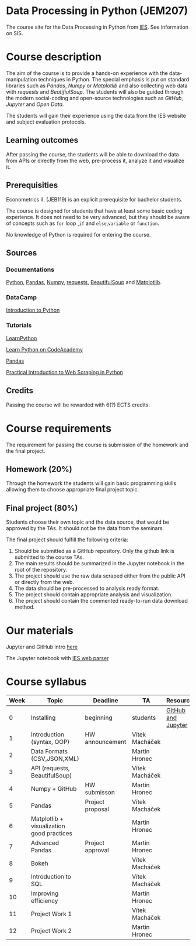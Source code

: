 # Data Processing in Python (JEM207)
The course site for the Data Processing in Python from [IES](http://ies.fsv.cuni.cz/). See information on SIS.

# Course description
The aim of the course is to provide a hands-on experience with the data-manipulation techniques in Python. The special emphasis is put on standard libraries such as *Pandas*, *Numpy* or *Matplotlib* and also collecting web data with *requests* and *BeatifiulSoup*. The students will also be guided through the modern social-coding and open-source technologies such as *GitHub*, *Jupyter* and *Open Data*.

The students will gain their experience using the data from the IES website and subject evaluation protocols.

## Learning outcomes
After passing the course, the students will be able to download the data from APIs or directly from the web, pre-process it, analyze it and visualize it.

## Prerequisities
Econometrics II. (JEB119) is an explicit prerequisite for bachelor students.

The course is designed for students that have at least some basic coding experience. It does not need to be very advanced, but they should be aware of concepts such as ` for ` loop ,`if` and `else`,`variable` or `function`.

No knowledge of Python is required for entering the course.

## Sources
### Documentations
[Python](https://docs.python.org/3/), [Pandas](https://pandas.pydata.org/pandas-docs/stable/), [Numpy](https://docs.scipy.org/doc/), [requests](http://docs.python-requests.org/en/master/), [BeautifulSoup](https://www.crummy.com/software/BeautifulSoup/bs4/doc/) and [Matplotlib](https://matplotlib.org/).

### DataCamp
[Introduction to Python](https://www.datacamp.com/courses/intro-to-python-for-data-science)


### Tutorials
[LearnPython](https://www.learnpython.org/)

[Learn Python on CodeAcademy](https://www.codecademy.com/learn/learn-python)

[Pandas](https://pandas.pydata.org/pandas-docs/stable/tutorials.html)

[Practical Introduction to Web Scraping in Python](https://realpython.com/python-web-scraping-practical-introduction/)


## Credits
Passing the course will be rewarded with 6(?) ECTS credits.

# Course requirements
The requirement for passing the course is submission of the homework and the final project.

## Homework (20%)
Through the homework the students will gain basic programming skills allowing them to choose appropriate final project topic.

## Final project (80%)
Students choose their own topic and the data source, that would be approved by the TAs. It should not be the data from the seminars.

The final project should fulfill the following criteria:
1. Should be submitted as a GitHub repository. Only the github link is submitted to the course TAs.
2. The main results should be summarized in the Jupyter notebook in the root of the repository. 
3. The project should use the raw data scraped either from the public API or directly from the web.
4. The data should be pre-processed to analysis ready format.
5. The project should contain appropriate analysis and visualization.
6. The project should contain the commented ready-to-run data download method.


# Our materials
Jupyter and GitHub intro [here](/quick-intro.md)

The Jupyter notebook with [IES web parser](/IES_web.ipynb) 



# Course syllabus
| Week | Topic                                     | Deadline         | TA             | Resources |
|------|-------------------------------------------|------------------|----------------|--|
| 0    | Installing                                | beginning        | students       | [GitHub and Jupyter](/quick-intro.md)|
| 1    | Introduction (syntax, OOP)                | HW announcement  | Vítek Macháček |  |
| 2    | Data Formats (CSV,JSON,XML)               |                  | Martin Hronec  |  |
| 3    | API (requests, BeautifulSoup)             |                  | Vítek Macháček |  |
| 4    | Numpy  + GitHub                           | HW submisson     | Martin Hronec  |  |
| 5    | Pandas                                    | Project proposal | Vítek Macháček |  |
| 6    | Matplotlib + visualization good practices |                  | Martin Hronec  |  |
| 7    | Advanced Pandas                           | Project approval | Martin Hronec  |  |
| 8    | Bokeh                                     |                  | Vítek Macháček |  |
| 9    | Introduction to SQL                       |                  | Vítek Macháček |  |
| 10   | Improving efficiency                      |                  | Martin Hronec  |  |
| 11   | Project Work 1                            |                  | Vítek Macháček |  |
| 12   | Project Work 2                            |                  | Martin Hronec  |  |
